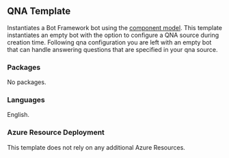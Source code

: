 ## QNA Template

Instantiates a Bot Framework bot using the [component model](https://aka.ms/ComponentTemplateDocumentation). This template instantiates an empty bot with the option to configure a QNA source during creation time. Following qna configuration you are left with an empty bot that can handle answering questions that are specified in your qna source.

### Packages
No packages. 

### Languages
English.

### Azure Resource Deployment
This template does not rely on any additional Azure Resources.